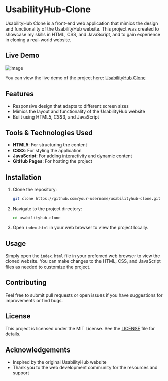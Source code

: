 # UsabilityHub-Clone

UsabilityHub Clone is a front-end web application that mimics the design and functionality of the UsabilityHub website. This project was created to showcase my skills in HTML, CSS, and JavaScript, and to gain experience in cloning a real-world website.

## Live Demo
![image](https://user-images.githubusercontent.com/100501722/232858328-62815de9-1d08-4142-b201-7fc77df9c5a6.png)

You can view the live demo of the project here: [UsabilityHub Clone](https://usability-clone-sushil.vercel.app/)

## Features

- Responsive design that adapts to different screen sizes
- Mimics the layout and functionality of the UsabilityHub website
- Built using HTML5, CSS3, and JavaScript

## Tools & Technologies Used

- **HTML5**: For structuring the content
- **CSS3**: For styling the application
- **JavaScript**: For adding interactivity and dynamic content
- **GitHub Pages**: For hosting the project

## Installation

1. Clone the repository:
    ```bash
    git clone https://github.com/your-username/usabilityhub-clone.git
    ```

2. Navigate to the project directory:
    ```bash
    cd usabilityhub-clone
    ```

3. Open `index.html` in your web browser to view the project locally.

## Usage

Simply open the `index.html` file in your preferred web browser to view the cloned website. You can make changes to the HTML, CSS, and JavaScript files as needed to customize the project.

## Contributing

Feel free to submit pull requests or open issues if you have suggestions for improvements or find bugs.

## License

This project is licensed under the MIT License. See the [LICENSE](LICENSE) file for details.

## Acknowledgements

- Inspired by the original UsabilityHub website
- Thank you to the web development community for the resources and support


